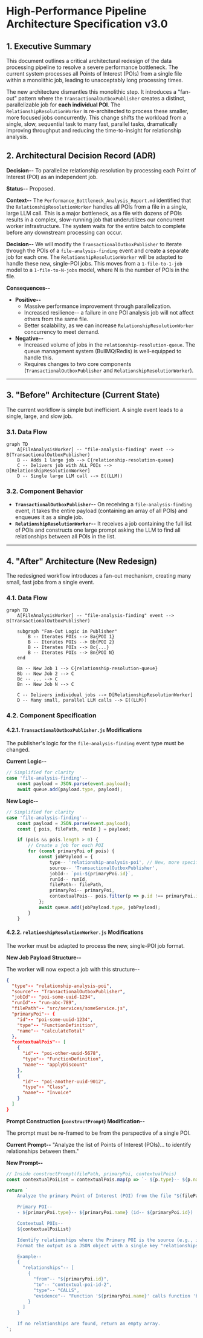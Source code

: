 # High-Performance Pipeline Architecture Specification v3.0

## 1. Executive Summary

This document outlines a critical architectural redesign of the data processing pipeline to resolve a severe performance bottleneck. The current system processes all Points of Interest (POIs) from a single file within a monolithic job, leading to unacceptably long processing times.

The new architecture dismantles this monolithic step. It introduces a "fan-out" pattern where the `TransactionalOutboxPublisher` creates a distinct, parallelizable job for **each individual POI**. The `RelationshipResolutionWorker` is re-architected to process these smaller, more focused jobs concurrently. This change shifts the workload from a single, slow, sequential task to many fast, parallel tasks, dramatically improving throughput and reducing the time-to-insight for relationship analysis.

## 2. Architectural Decision Record (ADR)

**Decision--** To parallelize relationship resolution by processing each Point of Interest (POI) as an independent job.

**Status--** Proposed.

**Context--** The `Performance_Bottleneck_Analysis_Report.md` identified that the `RelationshipResolutionWorker` handles all POIs from a file in a single, large LLM call. This is a major bottleneck, as a file with dozens of POIs results in a complex, slow-running job that underutilizes our concurrent worker infrastructure. The system waits for the entire batch to complete before any downstream processing can occur.

**Decision--** We will modify the `TransactionalOutboxPublisher` to iterate through the POIs of a `file-analysis-finding` event and create a separate job for each one. The `RelationshipResolutionWorker` will be adapted to handle these new, single-POI jobs. This moves from a `1-file-to-1-job` model to a `1-file-to-N-jobs` model, where N is the number of POIs in the file.

**Consequences--**
*   **Positive--**
    *   Massive performance improvement through parallelization.
    *   Increased resilience-- a failure in one POI analysis job will not affect others from the same file.
    *   Better scalability, as we can increase `RelationshipResolutionWorker` concurrency to meet demand.
*   **Negative--**
    *   Increased volume of jobs in the `relationship-resolution-queue`. The queue management system (BullMQ/Redis) is well-equipped to handle this.
    *   Requires changes to two core components (`TransactionalOutboxPublisher` and `RelationshipResolutionWorker`).

---

## 3. "Before" Architecture (Current State)

The current workflow is simple but inefficient. A single event leads to a single, large, and slow job.

### 3.1. Data Flow

```mermaid
graph TD
    A[FileAnalysisWorker] -- "file-analysis-finding" event --> B(TransactionalOutboxPublisher)
    B -- Adds 1 large job --> C{relationship-resolution-queue}
    C -- Delivers job with ALL POIs --> D[RelationshipResolutionWorker]
    D -- Single large LLM call --> E((LLM))
```

### 3.2. Component Behavior

*   **`TransactionalOutboxPublisher`--** On receiving a `file-analysis-finding` event, it takes the entire payload (containing an array of all POIs) and enqueues it as a single job.
*   **`RelationshipResolutionWorker`--** It receives a job containing the full list of POIs and constructs one large prompt asking the LLM to find all relationships between all POIs in the list.

---

## 4. "After" Architecture (New Redesign)

The redesigned workflow introduces a fan-out mechanism, creating many small, fast jobs from a single event.

### 4.1. Data Flow

```mermaid
graph TD
    A[FileAnalysisWorker] -- "file-analysis-finding" event --> B(TransactionalOutboxPublisher)

    subgraph "Fan-Out Logic in Publisher"
        B -- Iterates POIs --> Ba{POI 1}
        B -- Iterates POIs --> Bb{POI 2}
        B -- Iterates POIs --> Bc{...}
        B -- Iterates POIs --> Bn{POI N}
    end

    Ba -- New Job 1 --> C{relationship-resolution-queue}
    Bb -- New Job 2 --> C
    Bc -- ... --> C
    Bn -- New Job N --> C

    C -- Delivers individual jobs --> D[RelationshipResolutionWorker]
    D -- Many small, parallel LLM calls --> E((LLM))
```

### 4.2. Component Specification

#### 4.2.1. `TransactionalOutboxPublisher.js` Modifications

The publisher's logic for the `file-analysis-finding` event type must be changed.

**Current Logic--**
```javascript
// Simplified for clarity
case 'file-analysis-finding'--
    const payload = JSON.parse(event.payload);
    await queue.add(payload.type, payload);
```

**New Logic--**
```javascript
// Simplified for clarity
case 'file-analysis-finding'--
    const payload = JSON.parse(event.payload);
    const { pois, filePath, runId } = payload;

    if (pois && pois.length > 0) {
        // Create a job for each POI
        for (const primaryPoi of pois) {
            const jobPayload = {
                type-- 'relationship-analysis-poi', // New, more specific type
                source-- 'TransactionalOutboxPublisher',
                jobId-- `poi-${primaryPoi.id}`,
                runId-- runId,
                filePath-- filePath,
                primaryPoi-- primaryPoi,
                contextualPois-- pois.filter(p => p.id !== primaryPoi.id) // All other POIs for context
            };
            await queue.add(jobPayload.type, jobPayload);
        }
    }
```

#### 4.2.2. `relationshipResolutionWorker.js` Modifications

The worker must be adapted to process the new, single-POI job format.

**New Job Payload Structure--**

The worker will now expect a job with this structure--

```json
{
  "type"-- "relationship-analysis-poi",
  "source"-- "TransactionalOutboxPublisher",
  "jobId"-- "poi-some-uuid-1234",
  "runId"-- "run-abc-789",
  "filePath"-- "src/services/someService.js",
  "primaryPoi"-- {
    "id"-- "poi-some-uuid-1234",
    "type"-- "FunctionDefinition",
    "name"-- "calculateTotal"
  },
  "contextualPois"-- [
    {
      "id"-- "poi-other-uuid-5678",
      "type"-- "FunctionDefinition",
      "name"-- "applyDiscount"
    },
    {
      "id"-- "poi-another-uuid-9012",
      "type"-- "Class",
      "name"-- "Invoice"
    }
  ]
}
```

**Prompt Construction (`constructPrompt`) Modification--**

The prompt must be re-framed to be from the perspective of a single POI.

**Current Prompt--**
"Analyze the list of Points of Interest (POIs)... to identify relationships between them."

**New Prompt--**
```javascript
// Inside constructPrompt(filePath, primaryPoi, contextualPois)
const contextualPoiList = contextualPois.map(p => `- ${p.type}-- ${p.name} (id-- ${p.id})`).join('\n');

return `
    Analyze the primary Point of Interest (POI) from the file "${filePath}" to identify its relationships WITH the contextual POIs from the same file.

    Primary POI--
    - ${primaryPoi.type}-- ${primaryPoi.name} (id-- ${primaryPoi.id})

    Contextual POIs--
    ${contextualPoiList}

    Identify relationships where the Primary POI is the source (e.g., it "calls" or "uses" a contextual POI).
    Format the output as a JSON object with a single key "relationships". This key should contain an array of objects where the "from" property is ALWAYS "${primaryPoi.id}".

    Example--
    {
      "relationships"-- [
        {
          "from"-- "${primaryPoi.id}",
          "to"-- "contextual-poi-id-2",
          "type"-- "CALLS",
          "evidence"-- "Function '${primaryPoi.name}' calls function 'beta' on line 42."
        }
      ]
    }

    If no relationships are found, return an empty array.
`;